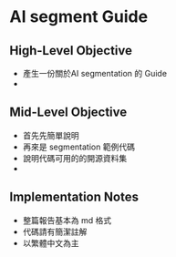 # AI segment Guide 

## High-Level Objective
- 產生一份關於AI segmentation 的 Guide
- 
## Mid-Level Objective
- 首先先簡單說明
- 再來是 segmentation 範例代碼
- 說明代碼可用的的開源資料集
- 
## Implementation Notes
- 整篇報告基本為 md 格式
- 代碼請有簡潔註解
- 以繁體中文為主